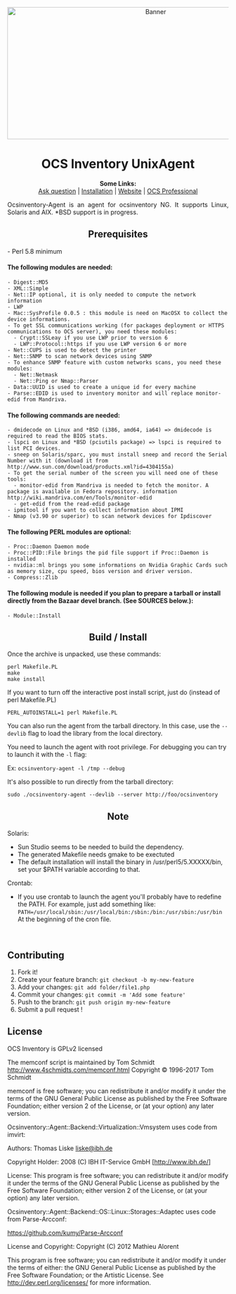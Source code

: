 <p align="center">
  <img src="https://cdn.ocsinventory-ng.org/common/banners/banner660px.png" height=300 width=660 alt="Banner">
</p>

<h1 align="center">OCS Inventory UnixAgent</h1>
<p align="center">
  <b>Some Links:</b><br>
  <a href="http://ask.ocsinventory-ng.org">Ask question</a> |
  <a href="#COMING_SOON_STAY_CONNECTED">Installation</a> |
  <a href="https://www.ocsinventory-ng.org/?utm_source=github-ocs">Website</a> |
  <a href="https://www.ocsinventory-ng.org/en/#ocs-pro-en">OCS Professional</a>
</p>

<p align='justify'>
  Ocsinventory-Agent is an agent for ocsinventory NG. It supports Linux,
  Solaris and AIX. *BSD support is in progress.
</p>




<h2 align="center">Prerequisites</h2>
- Perl 5.8 minimum

  #### The following modules are needed:
    - Digest::MD5
    - XML::Simple
    - Net::IP optional, it is only needed to compute the network information
    - LWP
    - Mac::SysProfile 0.0.5 : this module is need on MacOSX to collect the device informations.
    - To get SSL communications working (for packages deployment or HTTPS communications to OCS server), you need these modules:
      - Crypt::SSLeay if you use LWP prior to version 6
      - LWP::Protocol::https if you use LWP version 6 or more
    - Net::CUPS is used to detect the printer
    - Net::SNMP to scan network devices using SNMP
    - To enhance SNMP feature with custom networks scans, you need these modules:
      - Net::Netmask
      - Net::Ping or Nmap::Parser
    - Data::UUID is used to create a unique id for every machine
    - Parse::EDID is used to inventory monitor and will replace monitor-edid from Mandriva.
      
  #### The following commands are needed:
    - dmidecode on Linux and *BSD (i386, amd64, ia64) => dmidecode is required to read the BIOS stats.
    - lspci on Linux and *BSD (pciutils package) => lspci is required to list PCI devices.
    - sneep on Solaris/sparc, you must install sneep and record the Serial Number with it (download it from http://www.sun.com/download/products.xml?id=4304155a)
    - To get the serial number of the screen you will need one of these tools:
      - monitor-edid from Mandriva is needed to fetch the monitor. A package is available in Fedora repository. information http://wiki.mandriva.com/en/Tools/monitor-edid
      - get-edid from the read-edid package
    - ipmitool if you want to collect information about IPMI
    - Nmap (v3.90 or superior) to scan network devices for Ipdiscover
    
  #### The following PERL modules are optional:
    - Proc::Daemon Daemon mode
    - Proc::PID::File brings the pid file support if Proc::Daemon is installed
    - nvidia::ml brings you some informations on Nvidia Graphic Cards such as memory size, cpu speed, bios version and driver version.
    - Compress::Zlib

  #### The following module is needed if you plan to prepare a tarball or install directly from the Bazaar devel branch. (See SOURCES below.):
    - Module::Install

<h2 align="center">Build / Install</h2>

Once the archive is unpacked, use these commands:

```
perl Makefile.PL
make
make install
```
If you want to turn off the interactive post install script, just do (instead of perl Makefile.PL)
```
PERL_AUTOINSTALL=1 perl Makefile.PL
```

You can also run the agent from the tarball directory. In this case, use the `--devlib` flag to load the library from the local directory.


You need to launch the agent with root privilege. For debugging you can try to launch it with the `-l` flag:

Ex: `ocsinventory-agent -l /tmp --debug`

It's also possible to run directly from the tarball directory:

`sudo ./ocsinventory-agent --devlib --server http://foo/ocsinventory`

<h2 align="center">Note</h2>

Solaris:
  - Sun Studio seems to be needed to build the dependency.
  - The generated Makefile needs gmake to be exectuted
  - The default installation will install the binary in /usr/perl5/5.XXXXX/bin, set your $PATH variable according to that.

Crontab:
  - If you use crontab to launch the agent you'll probably have to redefine the PATH. For example, just add something like: `PATH=/usr/local/sbin:/usr/local/bin:/sbin:/bin:/usr/sbin:/usr/bin` At the beginning of the cron file.

<br />

## Contributing

1. Fork it!
2. Create your feature branch: `git checkout -b my-new-feature`
3. Add your changes: `git add folder/file1.php`
4. Commit your changes: `git commit -m 'Add some feature'`
5. Push to the branch: `git push origin my-new-feature`
6. Submit a pull request !

## License

OCS Inventory is GPLv2 licensed

The memconf script is maintained by Tom Schmidt
http://www.4schmidts.com/memconf.html
Copyright © 1996-2017 Tom Schmidt

memconf is free software; you can redistribute it and/or modify it under the terms of the GNU General Public License 
as published by the Free Software Foundation; either version 2 of the License, or (at your option) any later version.

Ocsinventory::Agent::Backend::Virtualization::Vmsystem uses code from imvirt:

Authors:
  Thomas Liske <liske@ibh.de>

Copyright Holder:
  2008 (C) IBH IT-Service GmbH [http://www.ibh.de/]

License: This program is free software; you can redistribute it and/or modify it under the terms of the GNU General Public License as published by the Free Software Foundation; either version 2 of the License, or (at your option) any later version.

Ocsinventory::Agent::Backend::OS::Linux::Storages::Adaptec uses code from Parse-Arcconf:

https://github.com/kumy/Parse-Arcconf

License and Copyright:
Copyright (C) 2012 Mathieu Alorent

This program is free software; you can redistribute it and/or modify it under the terms of either: the GNU General Public License as published by the Free Software Foundation; or the Artistic License. See http://dev.perl.org/licenses/ for more information.
